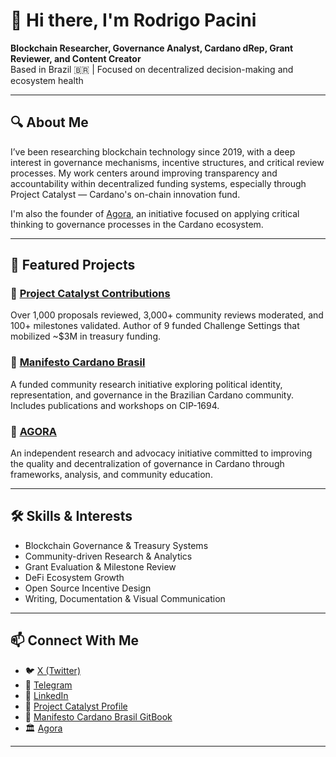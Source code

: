 # 👋 Hi there, I'm Rodrigo Pacini

**Blockchain Researcher, Governance Analyst, Cardano dRep, Grant Reviewer, and Content Creator**  
Based in Brazil 🇧🇷 | Focused on decentralized decision-making and ecosystem health

---

## 🔍 About Me

I’ve been researching blockchain technology since 2019, with a deep interest in governance mechanisms, incentive structures, and critical review processes. My work centers around improving transparency and accountability within decentralized funding systems, especially through Project Catalyst — Cardano's on-chain innovation fund.

I'm also the founder of [Agora](https://github.com/Rodrigopacini/agora), an initiative focused on applying critical thinking to governance processes in the Cardano ecosystem.

---

## 🧩 Featured Projects

### 📌 [Project Catalyst Contributions](https://github.com/Rodrigopacini/project-catalyst)
Over 1,000 proposals reviewed, 3,000+ community reviews moderated, and 100+ milestones validated. Author of 9 funded Challenge Settings that mobilized ~$3M in treasury funding.

### 📌 [Manifesto Cardano Brasil](https://github.com/Rodrigopacini/manifesto-cardano-brasil)
A funded community research initiative exploring political identity, representation, and governance in the Brazilian Cardano community. Includes publications and workshops on CIP-1694.

### 📌 [AGORA](https://github.com/agora)
An independent research and advocacy initiative committed to improving the quality and decentralization of governance in Cardano through frameworks, analysis, and community education.

---

## 🛠️ Skills & Interests

- Blockchain Governance & Treasury Systems  
- Community-driven Research & Analytics  
- Grant Evaluation & Milestone Review  
- DeFi Ecosystem Growth  
- Open Source Incentive Design  
- Writing, Documentation & Visual Communication

---

## 📫 Connect With Me

- 🐦 [X (Twitter)](https://twitter.com/RodrigoPacini)
- 📨 [Telegram](https://t.me/Rodrigo_Pacini)
- 📎 [LinkedIn](https://linkedin.com/in/rodrigopacini)
- 🧠 [Project Catalyst Profile](https://projectcatalyst.io/proposers/rodrigopacini)  
- 📘 [Manifesto Cardano Brasil GitBook](https://manifestocardano.gitbook.io)  
- 🏛️ [Agora](https://agora-cardano.carrd.co/)

---

